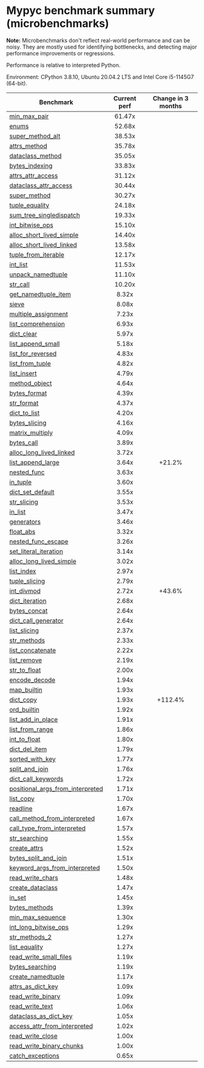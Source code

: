 # Mypyc benchmark summary (microbenchmarks)

**Note:** Microbenchmarks don't reflect real-world performance and can be noisy.
           They are mostly used for identifying bottlenecks, and detecting major performance
           improvements or regressions.

Performance is relative to interpreted Python.

Environment: CPython 3.8.10, Ubuntu 20.04.2 LTS and Intel Core i5-1145G7 (64-bit).

| Benchmark | Current perf | Change in 3 months |
| --- | :---: | :---: |
| [min_max_pair](benchmarks/min_max_pair.md) | 61.47x |  |
| [enums](benchmarks/enums.md) | 52.68x |  |
| [super_method_alt](benchmarks/super_method_alt.md) | 38.53x |  |
| [attrs_method](benchmarks/attrs_method.md) | 35.78x |  |
| [dataclass_method](benchmarks/dataclass_method.md) | 35.05x |  |
| [bytes_indexing](benchmarks/bytes_indexing.md) | 33.83x |  |
| [attrs_attr_access](benchmarks/attrs_attr_access.md) | 31.12x |  |
| [dataclass_attr_access](benchmarks/dataclass_attr_access.md) | 30.44x |  |
| [super_method](benchmarks/super_method.md) | 30.27x |  |
| [tuple_equality](benchmarks/tuple_equality.md) | 24.18x |  |
| [sum_tree_singledispatch](benchmarks/sum_tree_singledispatch.md) | 19.33x |  |
| [int_bitwise_ops](benchmarks/int_bitwise_ops.md) | 15.10x |  |
| [alloc_short_lived_simple](benchmarks/alloc_short_lived_simple.md) | 14.40x |  |
| [alloc_short_lived_linked](benchmarks/alloc_short_lived_linked.md) | 13.58x |  |
| [tuple_from_iterable](benchmarks/tuple_from_iterable.md) | 12.17x |  |
| [int_list](benchmarks/int_list.md) | 11.53x |  |
| [unpack_namedtuple](benchmarks/unpack_namedtuple.md) | 11.10x |  |
| [str_call](benchmarks/str_call.md) | 10.20x |  |
| [get_namedtuple_item](benchmarks/get_namedtuple_item.md) | 8.32x |  |
| [sieve](benchmarks/sieve.md) | 8.08x |  |
| [multiple_assignment](benchmarks/multiple_assignment.md) | 7.23x |  |
| [list_comprehension](benchmarks/list_comprehension.md) | 6.93x |  |
| [dict_clear](benchmarks/dict_clear.md) | 5.97x |  |
| [list_append_small](benchmarks/list_append_small.md) | 5.18x |  |
| [list_for_reversed](benchmarks/list_for_reversed.md) | 4.83x |  |
| [list_from_tuple](benchmarks/list_from_tuple.md) | 4.82x |  |
| [list_insert](benchmarks/list_insert.md) | 4.79x |  |
| [method_object](benchmarks/method_object.md) | 4.64x |  |
| [bytes_format](benchmarks/bytes_format.md) | 4.39x |  |
| [str_format](benchmarks/str_format.md) | 4.37x |  |
| [dict_to_list](benchmarks/dict_to_list.md) | 4.20x |  |
| [bytes_slicing](benchmarks/bytes_slicing.md) | 4.16x |  |
| [matrix_multiply](benchmarks/matrix_multiply.md) | 4.09x |  |
| [bytes_call](benchmarks/bytes_call.md) | 3.89x |  |
| [alloc_long_lived_linked](benchmarks/alloc_long_lived_linked.md) | 3.72x |  |
| [list_append_large](benchmarks/list_append_large.md) | 3.64x | +21.2% |
| [nested_func](benchmarks/nested_func.md) | 3.63x |  |
| [in_tuple](benchmarks/in_tuple.md) | 3.60x |  |
| [dict_set_default](benchmarks/dict_set_default.md) | 3.55x |  |
| [str_slicing](benchmarks/str_slicing.md) | 3.53x |  |
| [in_list](benchmarks/in_list.md) | 3.47x |  |
| [generators](benchmarks/generators.md) | 3.46x |  |
| [float_abs](benchmarks/float_abs.md) | 3.32x |  |
| [nested_func_escape](benchmarks/nested_func_escape.md) | 3.26x |  |
| [set_literal_iteration](benchmarks/set_literal_iteration.md) | 3.14x |  |
| [alloc_long_lived_simple](benchmarks/alloc_long_lived_simple.md) | 3.02x |  |
| [list_index](benchmarks/list_index.md) | 2.97x |  |
| [tuple_slicing](benchmarks/tuple_slicing.md) | 2.79x |  |
| [int_divmod](benchmarks/int_divmod.md) | 2.72x | +43.6% |
| [dict_iteration](benchmarks/dict_iteration.md) | 2.68x |  |
| [bytes_concat](benchmarks/bytes_concat.md) | 2.64x |  |
| [dict_call_generator](benchmarks/dict_call_generator.md) | 2.64x |  |
| [list_slicing](benchmarks/list_slicing.md) | 2.37x |  |
| [str_methods](benchmarks/str_methods.md) | 2.33x |  |
| [list_concatenate](benchmarks/list_concatenate.md) | 2.22x |  |
| [list_remove](benchmarks/list_remove.md) | 2.19x |  |
| [str_to_float](benchmarks/str_to_float.md) | 2.00x |  |
| [encode_decode](benchmarks/encode_decode.md) | 1.94x |  |
| [map_builtin](benchmarks/map_builtin.md) | 1.93x |  |
| [dict_copy](benchmarks/dict_copy.md) | 1.93x | +112.4% |
| [ord_builtin](benchmarks/ord_builtin.md) | 1.92x |  |
| [list_add_in_place](benchmarks/list_add_in_place.md) | 1.91x |  |
| [list_from_range](benchmarks/list_from_range.md) | 1.86x |  |
| [int_to_float](benchmarks/int_to_float.md) | 1.80x |  |
| [dict_del_item](benchmarks/dict_del_item.md) | 1.79x |  |
| [sorted_with_key](benchmarks/sorted_with_key.md) | 1.77x |  |
| [split_and_join](benchmarks/split_and_join.md) | 1.76x |  |
| [dict_call_keywords](benchmarks/dict_call_keywords.md) | 1.72x |  |
| [positional_args_from_interpreted](benchmarks/positional_args_from_interpreted.md) | 1.71x |  |
| [list_copy](benchmarks/list_copy.md) | 1.70x |  |
| [readline](benchmarks/readline.md) | 1.67x |  |
| [call_method_from_interpreted](benchmarks/call_method_from_interpreted.md) | 1.67x |  |
| [call_type_from_interpreted](benchmarks/call_type_from_interpreted.md) | 1.57x |  |
| [str_searching](benchmarks/str_searching.md) | 1.55x |  |
| [create_attrs](benchmarks/create_attrs.md) | 1.52x |  |
| [bytes_split_and_join](benchmarks/bytes_split_and_join.md) | 1.51x |  |
| [keyword_args_from_interpreted](benchmarks/keyword_args_from_interpreted.md) | 1.50x |  |
| [read_write_chars](benchmarks/read_write_chars.md) | 1.48x |  |
| [create_dataclass](benchmarks/create_dataclass.md) | 1.47x |  |
| [in_set](benchmarks/in_set.md) | 1.45x |  |
| [bytes_methods](benchmarks/bytes_methods.md) | 1.39x |  |
| [min_max_sequence](benchmarks/min_max_sequence.md) | 1.30x |  |
| [int_long_bitwise_ops](benchmarks/int_long_bitwise_ops.md) | 1.29x |  |
| [str_methods_2](benchmarks/str_methods_2.md) | 1.27x |  |
| [list_equality](benchmarks/list_equality.md) | 1.27x |  |
| [read_write_small_files](benchmarks/read_write_small_files.md) | 1.19x |  |
| [bytes_searching](benchmarks/bytes_searching.md) | 1.19x |  |
| [create_namedtuple](benchmarks/create_namedtuple.md) | 1.17x |  |
| [attrs_as_dict_key](benchmarks/attrs_as_dict_key.md) | 1.09x |  |
| [read_write_binary](benchmarks/read_write_binary.md) | 1.09x |  |
| [read_write_text](benchmarks/read_write_text.md) | 1.06x |  |
| [dataclass_as_dict_key](benchmarks/dataclass_as_dict_key.md) | 1.05x |  |
| [access_attr_from_interpreted](benchmarks/access_attr_from_interpreted.md) | 1.02x |  |
| [read_write_close](benchmarks/read_write_close.md) | 1.00x |  |
| [read_write_binary_chunks](benchmarks/read_write_binary_chunks.md) | 1.00x |  |
| [catch_exceptions](benchmarks/catch_exceptions.md) | 0.65x |  |
